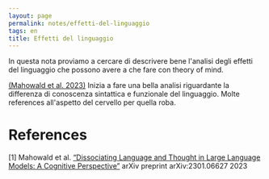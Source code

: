 ```yaml
---
layout: page
permalink: notes/effetti-del-linguaggio
tags: en
title: Effetti del linguaggio
---
```


In questa nota proviamo a cercare di descrivere bene l'analisi degli effetti del linguaggio che possono avere a che fare con theory of mind.

[(Mahowald et al. 2023)](http://arxiv.org/abs/2301.06627) Inizia a fare una bella analisi riguardante la differenza di conoscenza sintattica e funzionale del linguaggio. Molte references all'aspetto del cervello per quella roba.






# References

[1] Mahowald et al. [“Dissociating Language and Thought in Large Language Models: A Cognitive Perspective”](http://arxiv.org/abs/2301.06627) arXiv preprint arXiv:2301.06627 2023